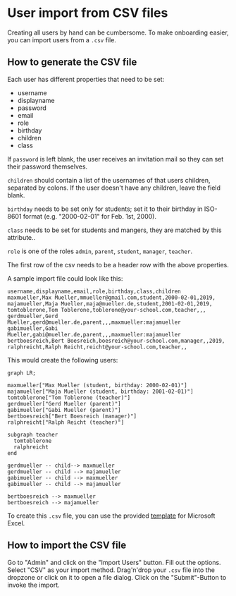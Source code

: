 # User import from CSV files

Creating all users by hand can be cumbersome.
To make onboarding easier, you can import users from a `.csv` file.

## How to generate the CSV file

Each user has different properties that need to be set:

- username
- displayname
- password
- email
- role
- birthday
- children
- class

If `password` is left blank, the user receives an invitation mail so they can set their password themselves.

`children` should contain a list of the usernames of that users children, separated by colons.
If the user doesn't have any children, leave the field blank.

`birthday` needs to be set only for students; set it to their birthday in ISO-8601 format (e.g. "2000-02-01" for Feb. 1st, 2000).

`class` needs to be set for students and mangers, they are matched by this attribute..

`role` is one of the roles `admin`, `parent`, `student`, `manager`, `teacher`.

The first row of the csv needs to be a header row with the above properties.

A sample import file could look like this:

```csv
username,displayname,email,role,birthday,class,children
maxmueller,Max Mueller,mmueller@gmail.com,student,2000-02-01,2019,
majamueller,Maja Mueller,maja@mueller.de,student,2001-02-01,2019,
tomtoblerone,Tom Toblerone,toblerone@your-school.com,teacher,,,
gerdmueller,Gerd Mueller,gerd@mueller.de,parent,,,maxmueller:majamueller
gabimueller,Gabi Mueller,gabi@mueller.de,parent,,,maxmueller:majamueller
bertboesreich,Bert Boesreich,boesreich@your-school.com,manager,,2019,
ralphreicht,Ralph Reicht,reicht@your-school.com,teacher,,
```

This would create the following users:

```mermaid
graph LR;

maxmueller["Max Mueller (student, birthday: 2000-02-01)"]
majamueller["Maja Mueller (student, birthday: 2001-02-01)"]
tomtoblerone["Tom Toblerone (teacher)"]
gerdmueller["Gerd Mueller (parent)"]
gabimueller["Gabi Mueller (parent)"]
bertboesreich["Bert Boesreich (manager)"]
ralphreicht["Ralph Reicht (teacher)"]

subgraph teacher
  tomtoblerone
  ralphreicht
end

gerdmueller -- child--> maxmueller
gerdmueller -- child --> majamueller
gabimueller -- child --> maxmueller
gabimueller -- child --> majamueller

bertboesreich --> maxmueller
bertboesreich --> majamueller
```

To create this `.csv` file, you can use the provided [template](https://gitlab.com/Skn0tt/EntE/raw/master/docs/assets/User%20Import%20Template.xlsx?inline=false) for Microsoft Excel.

## How to import the CSV file

Go to "Admin" and click on the "Import Users" button.
Fill out the options.
Select "CSV" as your import method.
Drag'n'drop your `.csv` file into the dropzone or click on it to open a file dialog.
Click on the "Submit"-Button to invoke the import.
